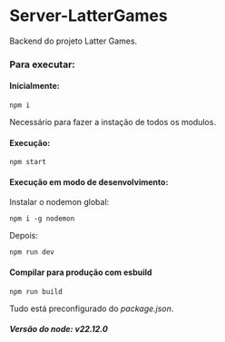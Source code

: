 # Server-LatterGames
Backend do projeto Latter Games.

### Para executar:

#### Inicialmente:
```
npm i
```
Necessário para fazer a instação de todos os modulos.

#### Execução:
```
npm start
```

#### Execução em modo de desenvolvimento:

Instalar o nodemon global:
```
npm i -g nodemon
```

Depois:
```
npm run dev
```

#### Compilar para produção com esbuild
```
npm run build
```

Tudo está preconfigurado do *package.json*.

##### Versão do node: *v22.12.0*